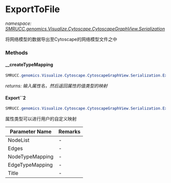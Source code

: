 ﻿# ExportToFile
_namespace: [SMRUCC.genomics.Visualize.Cytoscape.CytoscapeGraphView.Serialization](./index.md)_

将网络模型的数据导出至Cytoscape的网络模型文件之中



### Methods

#### __createTypeMapping
```csharp
SMRUCC.genomics.Visualize.Cytoscape.CytoscapeGraphView.Serialization.ExportToFile.__createTypeMapping(System.Collections.Generic.Dictionary{System.String,System.Type})
```


_returns: 输入属性名，然后返回属性的值类型的映射_

#### Export``2
```csharp
SMRUCC.genomics.Visualize.Cytoscape.CytoscapeGraphView.Serialization.ExportToFile.Export``2(``0[],``1[],System.Collections.Generic.Dictionary{System.String,System.Type},System.Collections.Generic.Dictionary{System.String,System.Type},System.String)
```
属性类型可以进行用户的自定义映射

|Parameter Name|Remarks|
|--------------|-------|
|NodeList|-|
|Edges|-|
|NodeTypeMapping|-|
|EdgeTypeMapping|-|
|Title|-|



